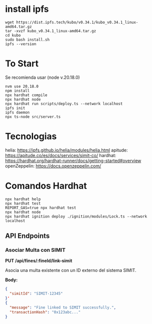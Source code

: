 # install ipfs
```shell
wget https://dist.ipfs.tech/kubo/v0.34.1/kubo_v0.34.1_linux-amd64.tar.gz
tar -xvzf kubo_v0.34.1_linux-amd64.tar.gz
cd kubo
sudo bash install.sh
ipfs --version
```

# To Start
Se recomienda usar (node v.20.18.0)
```shell
nvm use 20.18.0
npm install
npx hardhat compile
npx hardhat node
npx hardhat run scripts/deploy.ts --network localhost
ipfs init
ipfs daemon
npx ts-node src/server.ts
```

# Tecnologias

helia: https://ipfs.github.io/helia/modules/helia.html
apitude: https://apitude.co/es/docs/services/simit-co/
hardhat: https://hardhat.org/hardhat-runner/docs/getting-started#overview
openZeppelin: https://docs.openzeppelin.com/

# Comandos Hardhat
```shell
npx hardhat help
npx hardhat test
REPORT_GAS=true npx hardhat test
npx hardhat node
npx hardhat ignition deploy ./ignition/modules/Lock.ts --network localhost
```


## API Endpoints

### Asociar Multa con SIMIT
**PUT /api/fines/:fineId/link-simit**

Asocia una multa existente con un ID externo del sistema SIMIT.

**Body:**
```json
{
  "simitId": "SIMIT-12345"
}'
{
  "message": "Fine linked to SIMIT successfully.",
  "transactionHash": "0x123abc..."
}
```